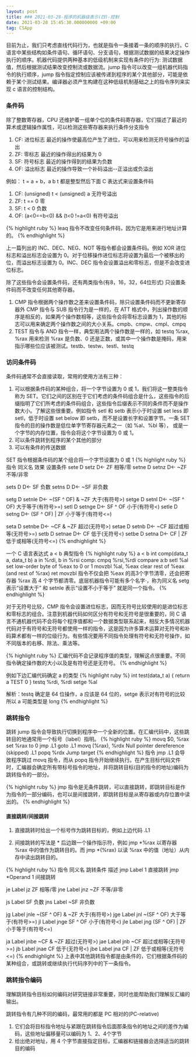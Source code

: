 ```yaml
---
layout: post
title: ### 2021-03-28-程序的机器级表示(四)-控制
date: 2021-03-28 15:45:30.000000000 +09:00
tag: CSApp
---
```


目前为止，我们只考虑直线代码行为，也就是指令一条接着一条的顺序的执行。C 语言中某些结构如条件语句、循环语句、分支语句，根据测试数据的结果决定操作执行的顺序。机器代码提供两种基本的低级机制来实现有条件的行为: 测试数据值，然后根据测试结果改变控制流或数据流。jump 指令可以改变一组机器代码指令的执行顺序，jump 指令指定控制应该被传递到程序的某个其他部分，可能是依赖于某个测试结果。编译器必须产生构建在这种低级机制基础之上的指令序列来实现 c 语言的控制结构。


### 条件码
除了整数寄存器，CPU 还维护着一组单个位的条件码寄存器，它们描述了最近的算术或逻辑操作属性，可以检测这些寄存器来执行条件分支指令
1. CF: 进位标志 最近的操作使最高位产生了进位，可以用来检测无符号操作的溢出
2. ZF: 零标志 最近的操作得出的结果为 0
3. SF: 符号标志 最近的操作得到的结果为负数
4. OF: 溢出标志 最近的操作导致一个补码溢出--正溢出或负溢出

例如： t = a + b，a b t 都是整型然后下面 C 表达式来设置条件码
 1. CF: (unsigned) t < (unsigned) a         无符号溢出
 2. ZF: t == 0                              零
 3. SF: t < 0                               负数
 4. OF: (a<0==b<0) && (t<0 !=a<0)           有符号溢出

{% highlight ruby %}
leaq 指令不改变任何条件码，因为它是用来进行地址计算的。
{% endhighlight %}

上一篇列出的 INC、DEC、NEG、NOT 等指令都会设置条件码。例如 XOR 进位标志和溢出标志会设置为 0。对于位移操作进位标志将设置为最后一个被移出的位，而溢出标志设置为 0。INC、DEC 指令会设置溢出和零标志，但是不会改变进位标志。

除了这些指令会设置条件码，还有两类指令(有8，16，32，64位形式) 只设置条件码而不改变任何其他寄存器。
1. CMP 指令根据两个操作数之差来设置条件码，除只设置条件码而不更新寄存器外 CMP 指令与 SUB 指令行为是一样的，在 ATT 格式中，列出操作数的顺序是相反的，如果两个操作数相等，这些指令会将零标志设置为 1，其他的标志可以用来确定两个操作数之间的大小关系。cmpb、cmpw、cmpl、cmpq
2. TEST 指令与 AND 指令一样，典型用法两个操作数是一样的，如 testq %rax, %rax 用来检测 %rax 是负数、0 还是正数，或其中一个操作数是掩码，用来指示哪些位应该被测试。testb、testw、testl、testq

### 访问条件码
条件码通常不会直接读取，常用的使用方法有三种：
1. 可以根据条件码的某种组合，将一个字节设置为 0 或 1，我们将这一整类指令称为 SET。它们之间的区别在于它们考虑的条件码组合是什么，这些指令的后缀指明了它们所考虑的条件码组合，这些指令后缀表示不同的条件而不是操作数大小。了解这些很重要。例如指令 setl 和 setb 表示小于时设置 set less 即 setl，低于时设置 set below 即 setb，而不是设置长字和设置字节。一条 SET 指令的目的操作数是低位单字节寄存器元素之一（如 %al、%bl 等）， 或是一个字节的内存位置，指令会将这个字节设置为 0 或 1。
2. 可以条件跳转到程序的某个其他的部分
3. 可以有条件的传送数据

SET 指令根据条件码的某个组合将一个字节设置为 0 或 1
{% highlight ruby %}
指令             同义名         效果                        设置条件
sete   D        setz          D<- ZF                      相等/零 
setne  D        setnz         D<- ~ZF                     不等/非零

sets   D                      D<- SF                      负数
setns  D                      D<- ~SF                     非负数

setg   D        setnle        D<- ~(SF ^ OF) & ~ZF        大于(有符号>)
setge  D        setnl         D<- ~(SF ^ OF)              大于等于(有符号>=)
setl   D        setnge        D<- SF ^ OF                 小于(有符号<)
setle  D        setng         D<- (SF ^ OF) | ZF          小于等于(有符号<=)

seta   D        setnbe        D<- ~CF & ~ZF               超过(无符号>)
setae  D        setnb         D<- ~CF                     超过或相等(无符号>=)
setb   D        setnae        D<- CF                      低于(无符号<)
setbe  D        setna         D<- CF | ZF                 低于或相等(无符号<=)
{% endhighlight %}

一个 C 语言表达式 a < b 典型指令
{% highlight ruby %}
a < b
int comp(data_t a, data_t b)
a in %rdi, b in %rsi
comp:
cmpq     %rsi,%rdi            compare a:b
setl     %al                  set low-order byte of %eax to 0 or 1
movzbl   %al, %eax            clear rest of %eax (and rest of %rax)
ret
movzbl 指令不仅会把 %eax 的高3个字节清零，还会把寄存器 %rax 高 4 个字节都清零。底层机器指令可能有多个名字·，称为同义名 setg 表示“设置大于” 和 setnle 表示“设置不小于等于” 就是同一个指令。
{% endhighlight %}

对于无符号比较，CMP 指令会设置进位标志，因而无符号比较使用的是进位标志和零标志的组合。注意到机器代码如何区分有符号和无符号是很重要的，同 C 语言不通机器代码不会将每个程序值都和一个数据类型联系起来，相反大多情况机器代码对于有符号和无符号都使用一样的指令，这是因为许多算术运算对无符号和补码算术都有一样的位级行为。有些情况要用不同指令处理有符号和无符号操作，如不同版本的右移、除法、乘法等。

{% highlight ruby %}
汇编代码不会记录程序值的类型，理解这点很重要。不同指令确定操作数的大小以及是有符号还是无符号。
{% endhighlight %}

例如下边汇编代码确定 a 的类型
{% highlight ruby %}
int test(data_t a) {
return a TEST 0
}
testq  %rdi, %rdi
setge  %al

解析：testq 确定是 64 位操作，a 应该是 64 位的，setge 表示对有符号的比较所以 a 可能类型是 long
{% endhighlight %}

### 跳转指令
跳转 jump 指令会导致执行切换到程序中一个全新的位置。在汇编代码中，这些跳转目的地通常用一个标号（label）指明。
{% highlight ruby %}
movq  $0, %rax              set %rax to 0
jmp   .L1                   goto .L1
movq (%rax), %rdx           Null pointer dereference (skipped)
.L1
popq %rdx                   Jump target
{% endhighlight %}
指令 jmp .L1 会导致程序跳过 movq 指令，而从 popq 指令开始继续执行。在产生目标代码文件时，汇编器会确定所有带标号指令的地址，并将跳转目标(目的指令的地址)编码为跳转指令的一部分。

{% highlight ruby %}
jmp 指令是无条件跳转，可以直接跳转，即跳转目标是作为指令的一部分编码，也可以是间接跳转，即跳转目标是从寄存器或内存位置中读出的。
{% endhighlight %}

#### 直接跳转/间接跳转
1. 直接跳转时给出一个标号作为跳转目标的，例如上边代码 .L1 

2. 间接跳转的写法是 * 后边跟一个操作指示符，例如 jmp *%rax 以寄存器 %rax 中的值作为跳转目的。而  jmp *(%rax) 以读 %rax 中的值（地址）从内存中读出跳转目的。

{% highlight ruby %}
指令              同义名    跳转条件           描述
jmp  Label                 1                直接跳转
jmp  *Operand              1                间接跳转

je   Label        jz       ZF               相等/零 
jne  Label        jnz     ~ZF               不等/非零


js   Label                 SF               负数
jns  Label                ~SF               非负数

jg   Label        jnle   ~(SF ^ OF) & ~ZF   大于(有符号>)
jge  Label        jnl    ~(SF ^ OF)         大于等于(有符号>=)
jl   Label        jnge     SF ^ OF          小于(有符号<)
jle  Label        jng     (SF ^ OF) | ZF    小于等于(有符号<=)

ja   Label        jnbe    ~CF & ~ZF         超过(无符号>)
jae  Label        jnb     ~CF               超过或相等(无符号>=)
jb   Label        jnae     CF               低于(无符号<)
jbe  Label        jna      CF | ZF          低于或相等(无符号<=)
{% endhighlight %}
上表中其他跳转指令都是由条件的，它们根据条件码的某种组合，或跳转或继续执行代码序列中的下一条指令。

### 跳转指令编码
理解跳转指令目标如何编码对研究链接非常重要，同时也能帮助我们理解反汇编的输出。

跳转指令有几种不同的编码，最常用的都是 PC 相对的(PC-relative)
1. 它们会将目标指令地址与紧跟在跳转指令后面那条指令的地址之间的差作为编码，这些地址偏移量可以编码为 1、2、4个字节
2. 给出绝对地址，用 4 个字节直接指定目标，汇编器和链接器会选择适当的跳转目的编码
